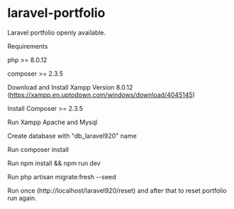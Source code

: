 # laravel-portfolio
Laravel portfolio openly available.

Requirements

php >= 8.0.12

composer >= 2.3.5

Download and Install Xampp Version 8.0.12 (https://xampp.en.uptodown.com/windows/download/4045145)

Install Composer >= 2.3.5

Run Xampp Apache and Mysql

Create database with "db_laravel920" name

Run composer install

Run npm install && npm run dev

Run php artisan migrate:fresh --seed

Run once (http://localhost/laravel920/reset) and after that to reset portfolio run again.
